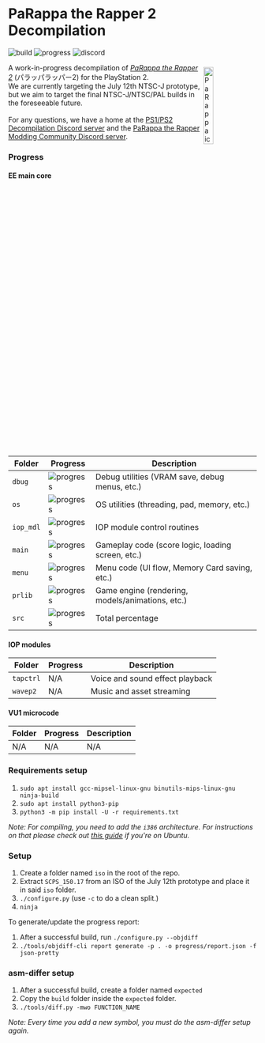# PaRappa the Rapper 2 Decompilation
![build](https://img.shields.io/github/actions/workflow/status/polybiusproxy/parappa2/build.yml?branch=main&label=build)
![progress](https://img.shields.io/endpoint?url=https://raw.githubusercontent.com/polybiusproxy/parappa2/main/progress/total_progress.json)
![discord](https://img.shields.io/discord/302537923910303744?color=%235865F2&logo=discord&logoColor=%23FFFFFF)

<img src=".github/resources/transparent.png" style="margin:7px" align="right" width="20%" alt="PaRappa icon by pips">

A work-in-progress decompilation of [*PaRappa the Rapper 2*](https://en.wikipedia.org/wiki/PaRappa_the_Rapper_2) (パラッパラッパー2) for the PlayStation 2.<br>
We are currently targeting the July 12th NTSC-J prototype, but we aim to target the final NTSC-J/NTSC/PAL builds in the foreseeable future.<br><br>
For any questions, we have a home at the [PS1/PS2 Decompilation Discord server](https://discord.gg/VwCPdfbxgm) and the [PaRappa the Rapper Modding Community Discord server](https://discord.gg/xpvVnYd).

### Progress
#### EE main core
| Folder | Progress | Description
|------------|----------|------------
| `dbug` | ![progress](https://img.shields.io/endpoint?url=https://raw.githubusercontent.com/polybiusproxy/parappa2/main/progress/dbug_progress.json) | Debug utilities (VRAM save, debug menus, etc.)
| `os` | ![progress](https://img.shields.io/endpoint?url=https://raw.githubusercontent.com/polybiusproxy/parappa2/main/progress/os_progress.json) | OS utilities (threading, pad, memory, etc.)
| `iop_mdl` | ![progress](https://img.shields.io/endpoint?url=https://raw.githubusercontent.com/polybiusproxy/parappa2/main/progress/iop_mdl_progress.json) | IOP module control routines
| `main` | ![progress](https://img.shields.io/endpoint?url=https://raw.githubusercontent.com/polybiusproxy/parappa2/main/progress/main_progress.json) | Gameplay code (score logic, loading screen, etc.)
| `menu` | ![progress](https://img.shields.io/endpoint?url=https://raw.githubusercontent.com/polybiusproxy/parappa2/main/progress/menu_progress.json) | Menu code (UI flow, Memory Card saving, etc.)
| `prlib` | ![progress](https://img.shields.io/endpoint?url=https://raw.githubusercontent.com/polybiusproxy/parappa2/main/progress/prlib_progress.json) | Game engine (rendering, models/animations, etc.)
| `src` | ![progress](https://img.shields.io/endpoint?url=https://raw.githubusercontent.com/polybiusproxy/parappa2/main/progress/total_progress.json) | Total percentage

#### IOP modules
| Folder | Progress | Description
|------------|----------|------------
| `tapctrl` | N/A | Voice and sound effect playback
| `wavep2` | N/A | Music and asset streaming

#### VU1 microcode
| Folder | Progress | Description
|------------|----------|------------
| N/A | N/A | N/A

### Requirements setup
1. `sudo apt install gcc-mipsel-linux-gnu binutils-mips-linux-gnu ninja-build`
2. `sudo apt install python3-pip`
3. `python3 -m pip install -U -r requirements.txt`

*Note: For compiling, you need to add the `i386` architecture. For instructions on that please check out [this guide](https://askubuntu.com/questions/454253/how-to-run-32-bit-app-in-ubuntu-64-bit) if you're on Ubuntu.*

### Setup

1. Create a folder named `iso` in the root of the repo.
2. Extract `SCPS_150.17` from an ISO of the July 12th prototype and place it in said `iso` folder.
3. `./configure.py` (use `-c` to do a clean split.)
4. `ninja`

To generate/update the progress report:
1. After a successful build, run `./configure.py --objdiff`
2. `./tools/objdiff-cli report generate -p . -o progress/report.json -f json-pretty`

### asm-differ setup
1. After a successful build, create a folder named `expected`
2. Copy the `build` folder inside the `expected` folder.
3. `./tools/diff.py -mwo FUNCTION_NAME`

*Note: Every time you add a new symbol, you must do the asm-differ setup again.*
